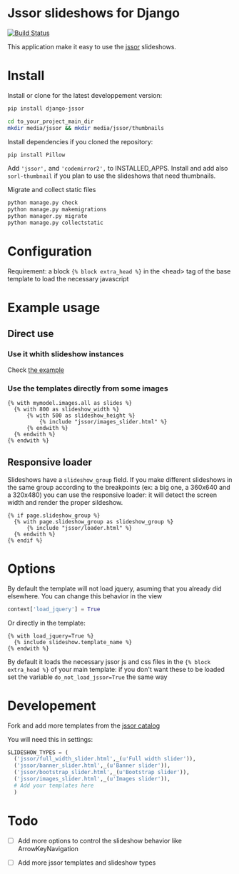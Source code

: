 # Jssor slideshows for Django

[![Build Status](https://travis-ci.org/synw/django-jssor.svg?branch=master)](https://travis-ci.org/synw/django-jssor)

This application make it easy to use the [jssor](http://jssor.com/) slideshows.

# Install

Install or clone for the latest developpement version:

  ```bash
pip install django-jssor
  ```

  ```bash
cd to_your_project_main_dir
mkdir media/jssor && mkdir media/jssor/thumbnails
  ```

Install dependencies if you cloned the repository:

  ```bash
pip install Pillow
  ```

Add `'jssor',` and `'codemirror2',` to INSTALLED_APPS. 
Install and add also `sorl-thumbnail` if you plan to use the slideshows that need thumbnails.

Migrate and collect static files

  ```bash
python manage.py check
python manage.py makemigrations
python manager.py migrate
python manage.py collectstatic
  ```

# Configuration

Requirement: a block `{% block extra_head %}` in the \<head\> tag of the base template to load the 
necessary javascript

# Example usage

## Direct use

### Use it whith slideshow instances

Check [the example](example)

### Use the templates directly from some images

  ```django
  {% with mymodel.images.all as slides %}
  	{% with 800 as slideshow_width %}
  		{% with 500 as slideshow_height %}
  			{% include "jssor/images_slider.html" %}
  		{% endwith %}
  	{% endwith %}
  {% endwith %}
  ```
## Responsive loader

Slideshows have a `slideshow_group` field. If you make different slideshows in the same group
according to the breakpoints (ex: a big one, a 360x640 and a 320x480) you can use the responsive loader:
it will detect the screen width and render the proper sildeshow.

  ```django
  {% if page.slideshow_group %}
  	{% with page.slideshow_group as slideshow_group %}
  		{% include "jssor/loader.html" %}
  	{% endwith %}
  {% endif %}
  ```

# Options

By default the template will not load jquery, asuming that you already did elsewhere. You can change this behavior in the view

  ```python
context['load_jquery'] = True
  ```

Or directly in the template:

  ```django
{% with load_jquery=True %}
	{% include slideshow.template_name %}
{% endwith %}
  ```

By default it loads the necessary jssor js and css files in the `{% block extra_head %}` of your main template: if you don't want these to be loaded set the variable `do_not_load_jssor=True` the same way

# Developement

Fork and add more templates from the [jssor catalog](http://jssor.com/demos/) 

You will need this in settings:

  ```python
SLIDESHOW_TYPES = (
	('jssor/full_width_slider.html',_(u'Full width slider')),
	('jssor/banner_slider.html',_(u'Banner slider')),
	('jssor/bootstrap_slider.html',_(u'Bootstrap slider')),
	('jssor/images_slider.html',_(u'Images slider')),
	# Add your templates here
	)
  ```

# Todo

- [ ] Add more options to control the slideshow behavior like ArrowKeyNavigation
- [ ] Add more jssor templates and slideshow types

